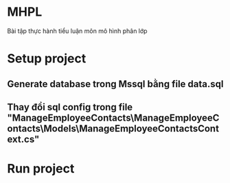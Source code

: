 # MHPL
Bài tập thực hành tiểu luận môn mô hình phân lớp
# Setup project
## Generate database trong Mssql bằng file data.sql
## Thay đổi sql config trong file "ManageEmployeeContacts\ManageEmployeeContacts\Models\ManageEmployeeContactsContext.cs"
# Run project